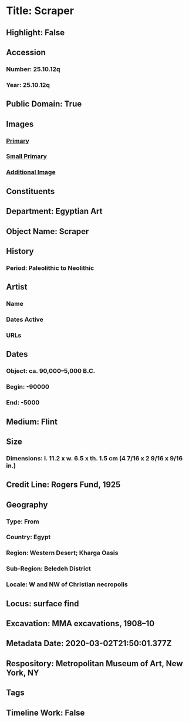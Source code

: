# Title: Scraper
## Highlight: False
## Accession
### Number: 25.10.12q
### Year: 25.10.12q
## Public Domain: True
## Images
### [Primary](https://images.metmuseum.org/CRDImages/eg/original/25.10.12q_EGDP011360.jpg)
### [Small Primary](https://images.metmuseum.org/CRDImages/eg/web-large/25.10.12q_EGDP011360.jpg)
### [Additional Image](https://images.metmuseum.org/CRDImages/eg/original/25.10.12q_EGDP011361.jpg)
## Constituents
## Department: Egyptian Art
## Object Name: Scraper
## History
### Period: Paleolithic to Neolithic
## Artist
### Name
### Dates Active
### URLs
## Dates
### Object: ca. 90,000–5,000 B.C.
### Begin: -90000
### End: -5000
## Medium: Flint
## Size
### Dimensions: l. 11.2 x w. 6.5 x th. 1.5 cm (4 7/16 x 2 9/16 x 9/16 in.)
## Credit Line: Rogers Fund, 1925
## Geography
### Type: From
### Country: Egypt
### Region: Western Desert; Kharga Oasis
### Sub-Region: Beledeh District
### Locale: W and NW of Christian necropolis
## Locus: surface find
## Excavation: MMA excavations, 1908–10
## Metadata Date: 2020-03-02T21:50:01.377Z
## Respository: Metropolitan Museum of Art, New York, NY
## Tags
## Timeline Work: False